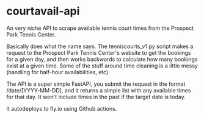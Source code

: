 # courtavail-api
An very niche API to scrape available tennis court times from the Prospect Park Tennis Center. 

Basically does what the name says. The tenniscourts_v1.py script makes a request to the Prospect Park Tennis Center's website to get the bookings for a given day, and then works backwards to calculate how many bookings exist at a given time. Some of the stuff around time cleaning is a little messy (handling for half-hour availabilities, etc).

The API is a super simple FastAPI, you submit the request in the format /date/[YYYY-MM-DD], and it returns a simple list with any available times for that day. It won't include times in the past if the target date is today.

It autodeploys to fly.io using Github actions. 
